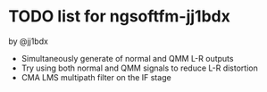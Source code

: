 # TODO list for ngsoftfm-jj1bdx

by @jj1bdx

* Simultaneously generate of normal and QMM L-R outputs
* Try using both normal and QMM signals to reduce L-R distortion
* CMA LMS multipath filter on the IF stage
